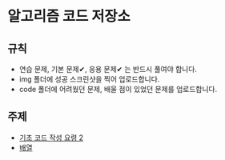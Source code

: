 # 알고리즘 코드 저장소
## 규칙
- 연습 문제, 기본 문제✔, 응용 문제✔ 는 반드시 풀여야 합니다.  
- img 폴더에 성공 스크린샷을 찍어 업로드합니다.  
- code 폴더에 어려웠던 문제, 배울 점이 있었던 문제를 업로드합니다.  
  
## 주제
- [기초 코드 작성 요령 2](https://github.com/algorithm-cpp-study/code-repository/tree/main/%EA%B8%B0%EC%B4%88%20%EC%BD%94%EB%93%9C%20%EC%9E%91%EC%84%B1%20%EC%9A%94%EB%A0%B9%202)  
- [배열](https://github.com/algorithm-cpp-study/code-repository/tree/main/%EB%B0%B0%EC%97%B4)  